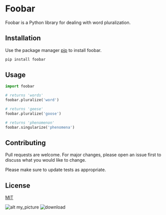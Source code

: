 # Foobar

Foobar is a Python library for dealing with word pluralization.

## Installation

Use the package manager [pip](https://pip.pypa.io/en/stable/) to install foobar.

```bash
pip install foobar
```

## Usage

```python
import foobar

# returns 'words'
foobar.pluralize('word')

# returns 'geese'
foobar.pluralize('goose')

# returns 'phenomenon'
foobar.singularize('phenomena')
```

## Contributing

Pull requests are welcome. For major changes, please open an issue first
to discuss what you would like to change.

Please make sure to update tests as appropriate.

## License

[MIT](https://choosealicense.com/licenses/mit/)

![alt my_picture](https://www.freecodecamp.org/news/content/images/size/w2000/2022/07/git-github.png)
![download](https://user-images.githubusercontent.com/95777166/210518232-ff796e0e-4895-4d05-ad03-ea4015a1f0e5.jpg)

